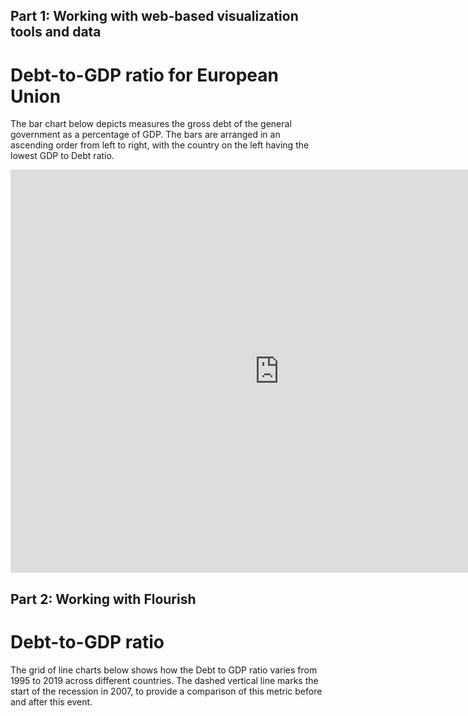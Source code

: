 ## Part 1: Working with web-based visualization tools and data
# Debt-to-GDP ratio for European Union
The bar chart below depicts measures the gross debt of the general government as a percentage of GDP. The bars are arranged in an ascending order from left to right, with the country on the left having the lowest GDP to Debt ratio.

<iframe src="https://data.oecd.org/chart/6vlI" width="860" height="645" style="border: 0" mozallowfullscreen="true" webkitallowfullscreen="true" allowfullscreen="true"><a href="https://data.oecd.org/chart/6vlI" target="_blank">OECD Chart: General government debt, Total, % of GDP, Annual, 2019</a></iframe>

## Part 2: Working with Flourish
# Debt-to-GDP ratio
The grid of line charts below shows how the Debt to GDP ratio varies from 1995 to 2019 across different countries. The dashed vertical line marks the start of the recession in 2007, to provide a comparison of this metric before and after this event. 

<div class="flourish-embed flourish-chart" data-src="visualisation/7682140"><script src="https://public.flourish.studio/resources/embed.js"></script></div>
